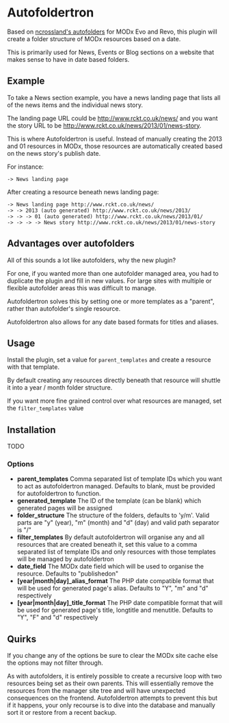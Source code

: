 # Autofoldertron

Based on [ncrossland's autofolders](http://github.com/ncrossland/modx-autofolders-revo) for MODx Evo and Revo, this plugin will create a folder structure of MODx resources based on a date.

This is primarily used for News, Events or Blog sections on a website that makes sense to have in date based folders.

## Example

To take a News section example, you have a news landing page that lists all of the news items and the individual news story.

The landing page URL could be http://www.rckt.co.uk/news/ and you want the story URL to be http://www.rckt.co.uk/news/2013/01/news-story.

This is where Autofoldertron is useful. Instead of manually creating the 2013 and 01 resources in MODx, those resources are automatically created based on the news story's publish date.

For instance:

```
-> News landing page
```

After creating a resource beneath news landing page:

```
-> News landing page http://www.rckt.co.uk/news/
-> -> 2013 (auto generated) http://www.rckt.co.uk/news/2013/
-> -> -> 01 (auto generated) http://www.rckt.co.uk/news/2013/01/
-> -> -> -> News story http://www.rckt.co.uk/news/2013/01/news-story
```

## Advantages over autofolders

All of this sounds a lot like autofolders, why the new plugin?

For one, if you wanted more than one autofolder managed area, you had to duplicate the plugin and fill in new values. For large sites with multiple or flexible autofolder areas this was difficult to manage.

Autofoldertron solves this by setting one or more templates as a "parent", rather than autofolder's single resource.

Autofoldertron also allows for any date based formats for titles and aliases.

## Usage

Install the plugin, set a value for ```parent_templates``` and create a resource with that template.

By default creating any resources directly beneath that resource will shuttle it into a year / month folder structure.

If you want more fine grained control over what resources are managed, set the ```filter_templates``` value

## Installation

TODO

### Options

* **parent_templates** Comma separated list of template IDs which you want to act as autofoldertron managed. Defaults to blank, must be provided for autofoldertron to function.
* **generated_template** The ID of the template (can be blank) which generated pages will be assigned
* **folder_structure** The structure of the folders, defaults to 'y/m'. Valid parts are "y" (year), "m" (month) and "d" (day) and valid path separator is "/"
* **filter_templates** By default autofoldertron will organise any and all resources that are created beneath it, set this value to a comma separated list of template IDs and only resources with those templates will be managed by autofoldertron
* **date_field** The MODx date field which will be used to organise the resource. Defaults to "publishedon"
* **[year|month|day]_alias_format** The PHP date compatible format that will be used for generated page's alias. Defaults to "Y", "m" and "d" respectively
* **[year|month|day]_title_format** The PHP date compatible format that will be used for generated page's title, longtitle and menutitle. Defaults to "Y", "F" and "d" respectively

## Quirks

If you change any of the options be sure to clear the MODx site cache else the options may not filter through.

As with autofolders, it is entirely possible to create a recursive loop with two resources being set as their own parents. This will essentially remove the resources from the manager site tree and will have unexpected consequences on the frontend. Autofoldertron attempts to prevent this but if it happens, your only recourse is to dive into the database and manually sort it or restore from a recent backup.
